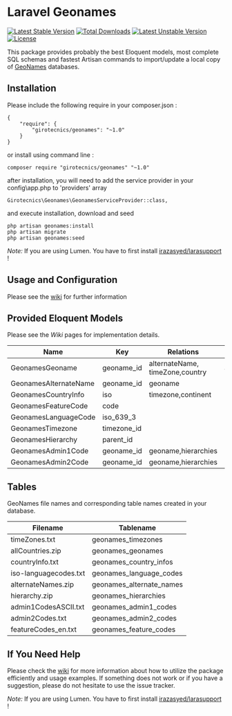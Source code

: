# Laravel Geonames

[![Latest Stable Version](https://poser.pugx.org/girotecnics/geonames/v/stable)](https://packagist.org/packages/girotecnics/geonames)
[![Total Downloads](https://poser.pugx.org/girotecnics/geonames/downloads)](https://packagist.org/packages/girotecnics/geonames)
[![Latest Unstable Version](https://poser.pugx.org/girotecnics/geonames/v/unstable)](https://packagist.org/packages/girotecnics/geonames)
[![License](https://poser.pugx.org/girotecnics/geonames/license)](https://packagist.org/packages/girotecnics/geonames)

This package provides probably the best Eloquent models, most complete SQL schemas and fastest Artisan commands to import/update a local copy of [GeoNames](http://www.geonames.org/) databases.

## Installation

Please include the following require in your composer.json :

	{
	    "require": {
	        "girotecnics/geonames": "~1.0"
	    }
	}

or install using command line :

	composer require "girotecnics/geonames" "~1.0"

after installation, you will need to add the service provider in your config\app.php to 'providers' array

	Girotecnics\Geonames\GeonamesServiceProvider::class,

and execute installation, download and seed

    php artisan geonames:install
	php artisan migrate
	php artisan geonames:seed


*Note:* If you are using Lumen. You have to first install [irazasyed/larasupport](https://github.com/irazasyed/larasupport) !

## Usage and Configuration

Please see the [wiki](https://github.com/yurtesen/geonames/wiki) for further information

## Provided Eloquent Models

Please see the *Wiki* pages for implementation details.

| Name                | Key       |Relations                                  | Scopes                 |
|---------------------|-----------|-------------------------------------------|------------------------|
|GeonamesGeoname      |geoname_id |alternateName, timeZone,country            |admin1,city,countryInfo |
|GeonamesAlternateName|geoname_id |geoname                                    |                        |
|GeonamesCountryInfo  |iso        |timezone,continent                         |                        |
|GeonamesFeatureCode  |code       |                                           |                        |
|GeonamesLanguageCode |iso_639_3  |                                           |                        |
|GeonamesTimezone     |timezone_id|                                           |                        |
|GeonamesHierarchy    |parent_id  |                                           |                        |
|GeonamesAdmin1Code   |geoname_id |geoname,hierarchies                        |                        |
|GeonamesAdmin2Code   |geoname_id |geoname,hierarchies                        |                        |

## Tables
GeoNames file names and corresponding table names created in your database.

|Filename             |Tablename                |
|---------------------|-------------------------|
|timeZones.txt        |geonames_timezones       |
|allCountries.zip     |geonames_geonames        |
|countryInfo.txt      |geonames_country_infos   |
|iso-languagecodes.txt|geonames_language_codes  |
|alternateNames.zip   |geonames_alternate_names |
|hierarchy.zip        |geonames_hierarchies     |
|admin1CodesASCII.txt |geonames_admin1_codes    |
|admin2Codes.txt      |geonames_admin2_codes    |
|featureCodes_en.txt  |geonames_feature_codes   |

## If You Need Help
Please check the [wiki](https://github.com/yurtesen/geonames/wiki) for more information about how to utilize the package efficiently and usage examples. If something does not work or if you have a suggestion, please do not hesitate to use the issue tracker.

*Note:* If you are using Lumen. You have to first install [irazasyed/larasupport](https://github.com/irazasyed/larasupport) !

